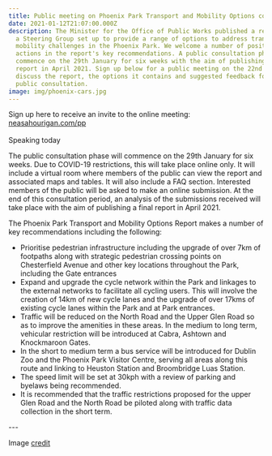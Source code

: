 ```yaml
---
title: Public meeting on Phoenix Park Transport and Mobility Options consultation
date: 2021-01-12T21:07:00.000Z
description: The Minister for the Office of Public Works published a report from
  a Steering Group set up to provide a range of options to address transport and
  mobility challenges in the Phoenix Park. We welcome a number of positive
  actions in the report's key recommendations. A public consultation phase will
  commence on the 29th January for six weeks with the aim of publishing a final
  report in April 2021. Sign up below for a public meeting on the 22nd Feb to
  discuss the report, the options it contains and suggested feedback for the
  public consultation.
image: img/phoenix-cars.jpg
---
```

Sign up here to receive an invite to the online meeting: [neasahourigan.com/pp](https://neasahourigan.com/pp)\
\
Speaking today 

The public consultation phase will commence on the 29th January for six weeks. Due to COVID-19 restrictions, this will take place online only. It will include a virtual room where members of the public can view the report and associated maps and tables. It will also include a FAQ section. Interested members of the public will be asked to make an online submission. At the end of this consultation period, an analysis of the submissions received will take place with the aim of publishing a final report in April 2021.

The Phoenix Park Transport and Mobility Options Report makes a number of key recommendations including the following:

* Prioritise pedestrian infrastructure including the upgrade of over 7km of footpaths along with strategic pedestrian crossing points on Chesterfield Avenue and other key locations throughout the Park, including the Gate entrances
* Expand and upgrade the cycle network within the Park and linkages to the external networks to facilitate all cycling users. This will involve the creation of 14km of new cycle lanes and the upgrade of over 17kms of existing cycle lanes within the Park and at Park entrances.
* Traffic will be reduced on the North Road and the Upper Glen Road so as to improve the amenities in these areas. In the medium to long term, vehicular restriction will be introduced at Cabra, Ashtown and Knockmaroon Gates. 
* In the short to medium term a bus service will be introduced for Dublin Zoo and the Phoenix Park Visitor Centre, serving all areas along this route and linking to Heuston Station and Broombridge Luas Station.
* The speed limit will be set at 30kph with a review of parking and byelaws being recommended.
* It is recommended that the traffic restrictions proposed for the upper Glen Road and the North Road be piloted along with traffic data collection in the short term.

\---

Image [credit](https://twitter.com/OisinOhAlmhain/status/1141383868056047617)